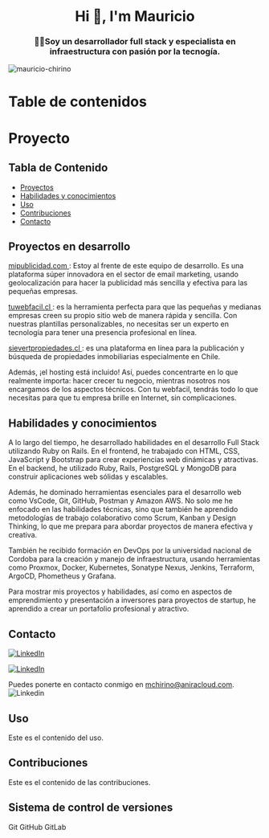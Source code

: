 <h1 align="center">Hi 👋, I'm Mauricio</h1>
<h3 align="center">🧑‍💻Soy un desarrollador full stack y especialista en infraestructura con pasión por la tecnogía.</h3>

<p align="left"> <img src="https://komarev.com/ghpvc/?username=mauricio-chirino&label=Profile%20views&color=0e75b6&style=flat" alt="mauricio-chirino" /> </p>


# Table de contenidos


# Proyecto

## Tabla de Contenido

- [Proyectos](#Proyectos)
- [Habilidades y conocimientos](#habilidades)
- [Uso](#uso)
- [Contribuciones](#contribuciones)
- [Contacto](#contacto)

## Proyectos en desarrollo
[mipublicidad.com ](https://mipublicidad.com): Estoy al frente de este equipo de desarrollo. Es una plataforma súper innovadora en el sector de email marketing, usando geolocalización para hacer la publicidad más sencilla y efectiva para las pequeñas empresas.

[tuwebfacil.cl ](https://tuwebfacil.cl): es la herramienta perfecta para que las pequeñas y medianas empresas creen su propio sitio web de manera rápida y sencilla. Con nuestras plantillas personalizables, no necesitas ser un experto en tecnología para tener una presencia profesional en línea. 

[sievertpropiedades.cl ](https://sievertpropiedades.cl): es una plataforma en línea para la publicación y búsqueda de propiedades inmobiliarias especialmente en Chile.

Además, ¡el hosting está incluido! Así, puedes concentrarte en lo que realmente importa: hacer crecer tu negocio, mientras nosotros nos encargamos de los aspectos técnicos. Con tu webfacil, tendrás todo lo que necesitas para que tu empresa brille en Internet, sin complicaciones.


## Habilidades y conocimientos
A lo largo del tiempo, he desarrollado habilidades en el desarrollo Full Stack utilizando Ruby on Rails. En el frontend, he trabajado con HTML, CSS, JavaScript y Bootstrap para crear experiencias web dinámicas y atractivas. En el backend, he utilizado Ruby, Rails, PostgreSQL y MongoDB para construir aplicaciones web sólidas y escalables.

Además, he dominado herramientas esenciales para el desarrollo web como VsCode, Git, GitHub, Postman y Amazon AWS. No solo me he enfocado en las habilidades técnicas, sino que también he aprendido metodologías de trabajo colaborativo como Scrum, Kanban y Design Thinking, lo que me prepara para abordar proyectos de manera efectiva y creativa.

También he recibido formación en DevOps por la universidad nacional de Cordoba para la creación y manejo de infraestructura, usando herramientas como Proxmox, Docker, Kubernetes, Sonatype Nexus, Jenkins, Terraform, ArgoCD, Phometheus y Grafana.

Para mostrar mis proyectos y habilidades, así como en aspectos de emprendimiento y presentación a inversores para proyectos de startup, he aprendido a crear un portafolio profesional y atractivo.


## Contacto

[![LinkedIn](https://img.shields.io/badge/Linkedin-%230077B5.svg)](https://www.linkedin.com/in/mauricio-chirino/)



[![LinkedIn](https://img.shields.io/badge/Linkedin-%230077B5.svg?logo=linkedin&logoColor=white)](www.linkedin.com/in/mauricio-chirino)



Puedes ponerte en contacto conmigo en [mchirino@aniracloud.com](mailto:mchirino@aniracloud.com).
![Linkedin](#Proyectos)


## Uso
Este es el contenido del uso.

## Contribuciones
Este es el contenido de las contribuciones.



## Sistema de control de versiones
Git GitHub GitLab












































